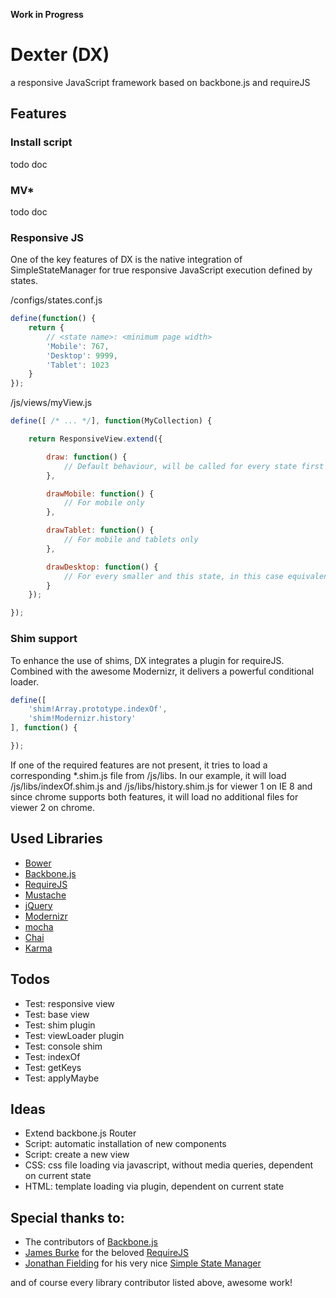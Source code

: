 **Work in Progress**

# Dexter (DX)
a responsive JavaScript framework based on backbone.js and requireJS

## Features

### Install script
todo doc

### MV*
todo doc

### Responsive JS
One of the key features of DX is the native integration of SimpleStateManager for true responsive JavaScript execution defined by states.

/configs/states.conf.js
```javascript
define(function() {
    return {
        // <state name>: <minimum page width>
        'Mobile': 767,
        'Desktop': 9999,
        'Tablet': 1023
    }
});
```

/js/views/myView.js
```javascript
define([ /* ... */], function(MyCollection) {

    return ResponsiveView.extend({

        draw: function() {
            // Default behaviour, will be called for every state first
        },

        drawMobile: function() {
            // For mobile only
        },

        drawTablet: function() {
            // For mobile and tablets only
        },

        drawDesktop: function() {
            // For every smaller and this state, in this case equivalent to <draw>
        }
    });

});
```

### Shim support
To enhance the use of shims, DX integrates a plugin for requireJS. Combined with the awesome Modernizr, it delivers a powerful conditional loader.

```javascript
define([
    'shim!Array.prototype.indexOf',
    'shim!Modernizr.history'
], function() {

});
```

If one of the required features are not present, it tries to load a corresponding *.shim.js file from /js/libs.
In our example, it will load /js/libs/indexOf.shim.js and /js/libs/history.shim.js for viewer 1 on IE 8 and
since chrome supports both features, it will load no additional files for viewer 2 on chrome.


## Used Libraries

- [Bower]
- [Backbone.js]
- [RequireJS]
- [Mustache]
- [jQuery]
- [Modernizr]
- [mocha]
- [Chai]
- [Karma]

## Todos
- Test: responsive view
- Test: base view
- Test: shim plugin
- Test: viewLoader plugin
- Test: console shim
- Test: indexOf
- Test: getKeys
- Test: applyMaybe

## Ideas
- Extend backbone.js Router
- Script: automatic installation of new components
- Script: create a new view
- CSS: css file loading via javascript, without media queries, dependent on current state
- HTML: template loading via plugin, dependent on current state

## Special thanks to:
- The contributors of [Backbone.js]
- [James Burke] for the beloved [RequireJS]
- [Jonathan Fielding] for his very nice [Simple State Manager]

and of course every library contributor listed above, awesome work!

[Jonathan Fielding]: <https://github.com/jonathan-fielding>
[Simple State Manager]: <https://github.com/jonathan-fielding/SimpleStateManager/>
[Backbone.js]: <https://github.com/documentcloud/backbone/>
[James Burke]: <https://github.com/jrburke>
[RequireJS]: <https://github.com/jrburke/requirejs>
[Bower]: <http://bower.io/>
[Mustache]: <http://mustache.github.io/>
[jQuery]: <http://jquery.com/>
[Modernizr]: <http://modernizr.com/>
[mocha]: <http://visionmedia.github.io/mocha/>
[Chai]: <http://chaijs.com/>
[Karma]: <http://karma-runner.github.io/0.8/index.html>